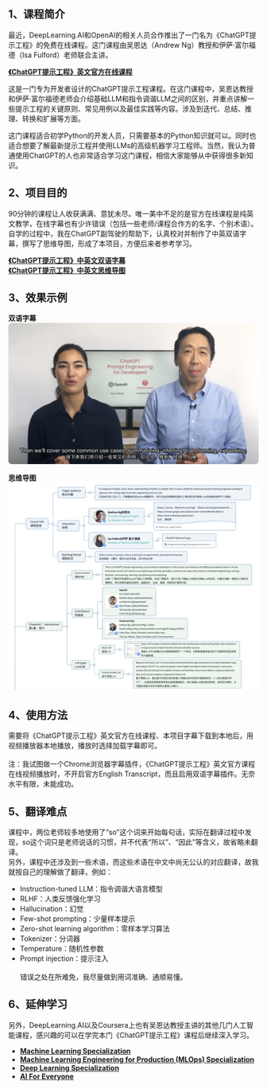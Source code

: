 ## 1、课程简介
最近，DeepLearning.AI和OpenAI的相关人员合作推出了一门名为《ChatGPT提示工程》的免费在线课程。这门课程由吴恩达（Andrew Ng）教授和伊萨·富尔福德（Isa Fulford）老师联合主讲。<br>

[**《ChatGPT提示工程》英文官方在线课程**](https://www.deeplearning.ai/short-courses/chatgpt-prompt-engineering-for-developers/)

这是一门专为开发者设计的ChatGPT提示工程课程。在这门课程中，吴恩达教授和伊萨·富尔福德老师会介绍基础LLM和指令调谐LLM之间的区别，并重点讲解一些提示工程的关键原则、常见用例以及最佳实践等内容。涉及到迭代、总结、推理、转换和扩展等方面。<br>

这门课程适合初学Python的开发人员，只需要基本的Python知识就可以。同时也适合想要了解最新提示工程并使用LLMs的高级机器学习工程师。当然，我认为普通使用ChatGPT的人也非常适合学习这门课程，相信大家能够从中获得很多新知识。<br>

## 2、项目目的

90分钟的课程让人收获满满、意犹未尽。唯一美中不足的是官方在线课程是纯英文教学，在线字幕也有少许错误（包括一些老师/课程合作方的名字、个别术语）。自学的过程中，我在ChatGPT副驾驶的帮助下，认真校对并制作了中英双语字幕，撰写了思维导图，形成了本项目，方便后来者参考学习。<br>

[**《ChatGPT提示工程》中英文双语字幕**](https://github.com/Pengree/ChatGPT-Prompt-Engineering-Chinese-Subtitle/tree/main/Subtitles/)<br>
[**《ChatGPT提示工程》中英文思维导图**](https://github.com/Pengree/ChatGPT-Prompt-Engineering-Chinese-Subtitle/tree/main/MindMap/)<br>

## 3、效果示例

**双语字幕**
![双语字幕!](/images/bilingual_sub_screen.png "双语字幕")

**思维导图**
![思维导图!](/images/mind_map_example.png "思维导图")

## 4、使用方法
需要将《ChatGPT提示工程》英文官方在线课程、本项目字幕下载到本地后，用视频播放器本地播放，播放时选择加载字幕即可。<br><br>
注：我试图做一个Chrome浏览器字幕插件，《ChatGPT提示工程》英文官方课程在线视频播放时，不开启官方English Transcript，而且启用双语字幕插件。无奈水平有限，未能成功。<br>


## 5、翻译难点
课程中，两位老师较多地使用了“so”这个词来开始每句话，实际在翻译过程中发现，so这个词只是老师说话的习惯，并不代表“所以”、“因此”等含义，故省略未翻译。<br>
另外，课程中还涉及到一些术语，而这些术语在中文中尚无公认的对应翻译，故我就按自己的理解做了翻译，例如：<br>
* Instruction-tuned LLM：指令调谐大语言模型<br>
* RLHF：人类反馈强化学习<br>
* Hallucination：幻觉
* Few-shot prompting：少量样本提示<br>
* Zero-shot learning algorithm：零样本学习算法<br>
* Tokenizer：分词器<br>
* Temperature：随机性参数<br>
* Prompt injection：提示注入<br>
<br>错误之处在所难免，我尽量做到用词准确、通顺易懂。<br>


## 6、延伸学习
另外，DeepLearning.AI以及Coursera上也有吴恩达教授主讲的其他几门人工智能课程，感兴趣的可以在学完本门《ChatGPT提示工程》课程后继续深入学习。<br>

* [**Machine Learning Specialization**](https://bit.ly/3GxPt9n)<br>
* [**Machine Learning Engineering for Production (MLOps) Specialization**](https://bit.ly/3wQ46QB)<br>
* [**Deep Learning Specialization**](https://bit.ly/3MSrT9t)<br>
* [**AI For Everyone**](https://bit.ly/3NSxzR9)<br>


